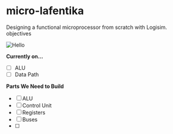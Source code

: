 # micro-lafentika
Designing a functional microprocessor from scratch with Logisim.
objectives

![Hello](https://docsdrive.com/images/ansinet/itj/2007/fig3-2k7-497-508.gif)

**Currently on...**
- [ ] ALU
- [ ] Data Path

**Parts We Need to Build**
- [ ]  ALU  
- [ ] Control Unit
- [ ] Registers
- [ ] Buses
- [ ] 
